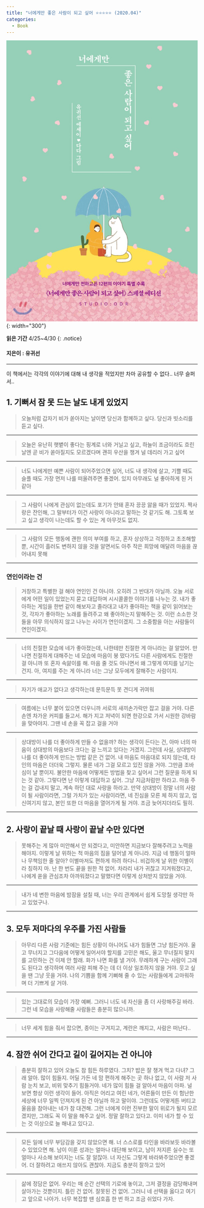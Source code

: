 ```yaml
---
title: "너에게만 좋은 사람이 되고 싶어 ⭐⭐⭐⭐⭐ (2020.04)"
categories:
  - Book
---
```


![](/assets/images/너에게만.jpeg){: width="300"}

**읽은 기간** 4/25~4/30
{: .notice}

#### 지은이 : 유귀선

---


이 책에서는 각각의 이야기에 대해 내 생각을 적었지만 차마 공유할 수 없다.. 너무 슬퍼서..

## 1. 기뻐서 잠 못 드는 날도 내게 있었지

> 오늘처럼 갑자기 비가 쏟아지는 날이면 당신과 함께하고 싶다. 당신과 빗소리를 듣고 싶다.

<!-- 비가 갑자기 오면 그날 내 기분이 어떻든 상관없이 바뀐다. 그런데 어떻게 바뀌는지에 대해선 잘 모르겠다. 비에대해 생각해 보면 기분이 좋다가도 울적하다. 기분이 좋으면 좋아서 그 사람이 보고싶고 울적하면 울적해서 그 사람이 보고싶을 수 있다. 행복한 일이다. 그런사람이 옆에 없어서 아쉽다..ㅎ -->

---

> 오늘은 유난히 햇볕이 좋다는 핑계로 너와 거닐고 싶고, 하늘이 조금이라도 흐린 날엔 곧 비가 쏟아질지도 모르겠다며 괜히 우산을 챙겨 널 데리러 가고 싶어

 <!-- 날이 좋다는 핑계로 당신이 보고싶다는 말은 너무 잔인할 정도로 스윗하다. 그런 생각이 드는사람과 함께 할 수 있다면 좋겠다. 이 책에서 혹시 답을.. -->

---

> 너도 나에게만 예쁜 사람이 되어주었으면 싶어, 너도 내 생각에 살고, 기쁠 때도 슬플 때도 가장 먼저 나를 떠올려주면 좋겠어. 있지 아무래도 널 좋아하게 된 거 같아

 <!-- 사랑이라는 소설은 한방향으로만 가면 처참한 비극이고 쌍방향이 되면 극적인 희극이다. 내가 좋아하는 건 쉽지만 상대가 나를 좋아하게 만드는 건 어렵다. 혹여나 사랑이라는 소설이 비극이더라도 사랑한다는 감정은 너무나도 소중하고 아름답다. -->

---

> 그 사람이 나에게 관심이 없는데도 포기가 안돼 혼자 끙끙 앓을 때가 있었지. 짝사랑은 잔인해, 그 말부터가 이건 사랑이 아니라고 말하는 것 같기도 해. 그토록 보고 싶고 생각이 나는데도 할 수 있는 게 아무것도 없지.


 <!-- 너무 슬픈말이다. '할 수 있는 게 아무것도 없지'.. 보고싶어도, 듣고싶어도, 만지고싶어도, 볼수도, 들을수도, 만질수도 없는 그런게 짝사랑이다. 너무도 가슴이 아파서 아름답다고 할 수 있는지에 대해선 조금 더 생각해봐야 할듯하다. -->

---

> 그 사람의 모든 행동에 괜한 의미 부여를 하고, 혼자 상상하고 걱정하고 초조해할 뿐, 시간이 흘러도 변하지 않을 것을 알면서도 아주 작은 희망에 매달려 마음을 끊어내지 못해

 <!-- 정말 신기하다. 사랑을 시작하고부턴 그 사람의 사소한 말, 말투, 표정, 생김새, 손짓 하나하나가 너무도 크게 느껴진다. 사소한 것들에 속아 혼자 헤어졌다 사귀기를 반복하는 그런 연애, 돈도 안들고 새로워서 가성비가 좋다고 누가 그랬는데, 공감하기 싫지만 공감해볼까..  -->

---

### 연인이라는 건

> 거창하고 특별한 걸 해야 연인인 건 아니야. 오히려 그 반대가 아닐까. 오늘 서로에게 어떤 일이 있었는지 묻고 대답하며 시시콜콜한 이야기를 나누는 것. 내가 좋아하는 게임을 한번 같이 해보자고 졸라대고 내가 좋아하는 책을 같이 읽어보는 것, 각자가 좋아하는 노래를 들려주고 왜 좋아하는지 말해주는 것. 이런 소소한 것들을 아무 의식하지 않고 나누는 사이가 연인이겠지. 그 소중함을 아는 사람들이 연인이겠지.

 <!-- 가슴이 너무 빨리 뛴다. 너무 설레는 말이다.  -->

---

> 너의 친절한 모습에 네가 좋아졌는데, 나한테만 친절한 게 아니라는 걸 알았어. 만나면 친절하게 대해주는 네 모습에 마음이 붕 떴다가도 다른 사람에게도 친절한 걸 아니까 또 혼자 속앓이를 해. 마음 줄 것도 아니면서 왜 그렇게 여지를 남기는 건지. 아, 여지를 주는 게 아니라 너는 그냥 모두에게 잘해주는 사람이지.

 <!-- 그런 네가 너무 밉다. 그렇다고 정말 너를 미워할 수 없는 나도 밉다. -->

---

> 자기가 애교가 없다고 생각하는데 문득문득 못 견디게 귀여워

 <!-- 가끔 옆에 있는 누군가가 미친듯이 귀여워서 말하고 싶읖때가 있다. 그럴 땐 내 말을 꾹꾹 눌러담아 귀엽다는 말 대신 장난을 치거나 핀잔을 준다. 어휴. -->

---

> 여름에는 너무 붙어 있으면 더우니까 서로의 새끼손가락만 잡고 걸을 거야. 다른 손엔 차가운 커피를 들고서. 해가 지고 저녁이 되면 한강으로 가서 시원한 강바람을 맞아야지. 그땐 네 손을 꼭 잡고 걸을 거야

  <!-- 이 책을 저자에게 빠져들 것만 같다. 후 -->

---

> 상대방이 나를 더 좋아하게 만들 수 없을까? 하는 생각이 든다는 건, 아마 너의 마음이 상대방의 마음보다 크다는 걸 느끼고 있다는 거겠지. 그런데 사실, 상대방이 나를 더 좋아하게 만드는 방법 같은 건 없어. 내 마음도 마음대로 되지 않는데, 타인의 마음은 더더욱 그렇지. 물론 네가 그걸 모르고 있진 않을 거야. 그만큼 조바심이 날 뿐이지. 불안한 마음에 어떻게든 방법을 찾고 싶어서 그런 질문을 하게 되는 것 같아. 그렇다면 난 이렇게 대답하고 싶어. 그냥 지금처럼만 하라고. 마음 주는 걸 겁내지 말고, 계속 하던 대로 사랑을 하라고. 만약 상대방이 정말 너의 사람이 될 사람이라면, 그럴 가치가 있는 사람이라면, 네 진심을 모른 체 하지 않고, 업신여기지 않고, 본인 또한 더 마음을 열어가게 될 거야. 조금 늦어지더라도 필히.

 <!-- 상대방이 나를 안좋아 하는 거 같아서 걱정이라면, 그 걱정을 할 때면 자기 자신을 되돌아보자. 그 멋진 상대방에게 사랑 받을 만한 나도 멋진사람인가? 내가 그 사람이 좋아할 만큼 멋진 사람이 되면 되는거다. -->

---

## 2. 사랑이 끝날 때 사랑이 끝날 수만 있다면

> 못해주는 게 많아 미안해서 안 되겠다고, 미안하면 지금보다 잘해주려고 노력을 해야지. 이렇게 날 위하는 척 마음의 짐을 덜어낼 게 아니라. 지금 네 행동이 얼마나 무책임한 줄 알아? 이별마저도 편하게 하려 하다니. 비겁하게 날 위한 이별이라 칭하지 마. 난 한 번도 끝을 원한 적 없어. 차라리 내가 귀찮고 지겨워졌다고, 나에게 쏟을 관심조차 아까워졌다고 말했다면 이렇게 상처받지 않았을 거야.

---

> 내가 네 변한 마음에 밤잠을 설칠 때, 너는 우리 관계에서 쉽게 도망칠 생각만 하고 있었구나.

 <!-- 정말 할말이 없게 되는 단락이었다. 미안하다. -->

---

## 3. 모두 저마다의 우주를 가진 사람들

> 아무리 다른 사람 기준에는 힘든 상황이 아니어도 내가 힘들면 그냥 힘든거야. 울고 무너지고 그다음에 어떻게 일어서야 할지를 고민은 해도, 울고 무너질지 말지를 고민하는 건 이제 안 할래. 화가 나면 화를 낼 거야. 무례하게 구는 사람이 그래도 된다고 생각하며 여러 사람 피해 주는 데 더 이상 일조하지 않을 거야. 웃고 싶을 땐 그냥 웃을 거야. 나의 기쁨을 함께 기뻐해 줄 수 있는 사람들에게 고마워하며 더 기쁘게 살 거야.

 <!-- 우리는 상대방에게 말을 할 떄는 물론, 내가 혼자서 어떠한 행동을 할 때도 남의 눈치를 본다. 눈치를 보고 행동할지 말지를 결정한다. 그 행동이 남에게 피해가 되는 행동이 아닐지라도.. 내 감정을 숨긴다는 말이다. 내 자신도 속일만큼 숨긴다. 그렇게 잃어간다. 내 표현을, 힘들면 힘들다고 말할 수 있고 기쁘면 기쁘다고 말할 수 있다. 힘들다고 말하면 약해보일 수 있고 기쁘다고 말하고 이상하게 웃는다면 해퍼보일 수 있다. 그래서 뭐 .. -->

---

> 있는 그대로의 모습이 가장 예뻐. 그러니 너도 네 자신을 좀 더 사랑해주길 바라. 그런 네 모습을 사랑해줄 사람들은 충분히 많으니까.

 <!-- 내 모습에, 행동을 좋아하자. 나는 충분히 사랑받을 만한 사람이다. -->

---

> 너무 세게 힘을 줘서 잡으면, 종이는 구겨지고, 계란은 깨지고, 사람은 떠난다..

---

## 4. 잠깐 쉬어 간다고 길이 길어지는 건 아니야

> 충분히 잘하고 있어
 오늘도 참 힘든 하루였다. 그치? 밥은 잘 챙겨 먹고 다녀? 그래 알아. 많이 힘들지. 어딜 가든 네 맘 편하게 해주는 곳 하나 없고, 이 사람 저 사람 눈치 보고, 비위 맞추기 힘들거야. 네가 많이 힘들 걸 알아서 마음이 아파. 널 보면 항상 이런 생각이 들어. 아직은 어리고 여린 네가, 어른들이 만든 이 험난한 세상에 너무 일찍 던져지게 된 건 아닐까 하고 말이야.
 그런데도 어떻게튼 버티고 울음을 참아내는 네가 참 대견해. 그런 너에게 이런 진부한 말이 위로가 될지 모르겠지만, 그래도 꼭 이 말을 해주고 싶어. 정말 잘하고 있다고. 이미 네가 할 수 있는 것 이상으로 늘 해내고 있다고.

---

> 모든 일에 너무 부담감을 갖지 않았으면 해. 너 스스로를 타인을 바라보듯 바라볼 수 있었으면 해. 남이 이룬 성과는 얼마나 대단해 보이고, 남이 저지른 실수는 또 얼마나 사소해 보이지는 너도 잘 알잖아. 너 자신도 그렇게 바라봐주었으면 좋겠어. 더 잘하려고 애쓰지 않아도 괜찮아. 지금도 충분히 잘하고 있어

---

> 삶에 정담은 없어. 우리는 매 순간 선택의 기로에 놓이고, 그저 결정을 감당해내며 살아가는 것뿐이지. 틀린 건 없어. 잘못된 건 없어. 그러니 네 선택을 옳다고 여기고 앞으로 나아가. 너무 복잡할 땐 심호흡 한 번 하고 조금 쉬었다 가자.